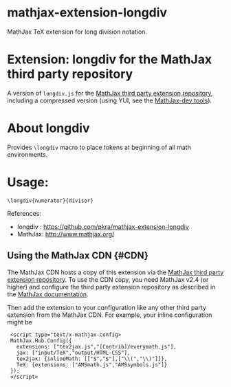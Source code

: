 mathjax-extension-longdiv
=========================

MathJax TeX extension for long division notation.

# Extension: longdiv for the MathJax third party repository

A version of `longdiv.js` for the [MathJax third party extension repository](https://github.com/mathjax/MathJax-third-party-extensions), including a compressed version (using YUI, see the [MathJax-dev tools](https://github.com/mathjax/mathjax-dev)).

# About longdiv

Provides `\longdiv` macro to place tokens at beginning of all math
environments.

# Usage:

    \longdiv{numerator}{divisor}


References:

- longdiv : https://github.com/pkra/mathjax-extension-longdiv
- MathJax: http://www.mathjax.org/


## Using the MathJax CDN {#CDN}

The MathJax CDN hosts a copy of this extension via the [MathJax third party extension repository](https://github.com/mathjax/MathJax-third-party-extensions). To use the CDN copy, you need MathJax v2.4 (or higher) and configure the third party extension repository as described in the [MathJax documentation](http://docs.mathjax.org/). 

Then add the extension to your configuration like any other third party extension from the MathJax CDN. For example, your inline configuration might be

     <script type="text/x-mathjax-config>
     MathJax.Hub.Config({
       extensions: ["tex2jax.js","[Contrib]/everymath.js"],
       jax: ["input/TeX","output/HTML-CSS"],
       tex2jax: {inlineMath: [["$","$"],["\\(","\\)"]]},
       TeX: {extensions: ["AMSmath.js","AMSsymbols.js"]}
     });
     </script>
